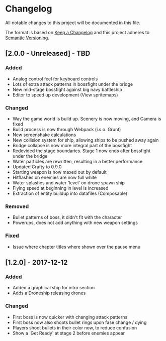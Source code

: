 # Changelog
All notable changes to this project will be documented in this file.

The format is based on [Keep a Changelog](http://keepachangelog.com/en/1.0.0/)
and this project adheres to [Semantic Versioning](http://semver.org/spec/v2.0.0.html).

## [2.0.0 - Unreleased] - TBD
### Added
- Analog control feel for keyboard controls
- Lots of extra attack patterns in bossfight under the bridge
- New mid-stage bossfight against big navy battleship
- Editor to speed up development (View spritemaps)

### Changed
- Way the game world is build up. Scenery is now moving, and
  Camera is fixed
- Build process is now through Webpack (i.s.o. Grunt)
- New screenshake calculations
- New collision system for ship, allowing ships to be pushed
  away again
- Bridge collapse is now more integral part of the bossfight
- Redevided the stage boundaries. Stage 1 now ends after bossfight
  under the bridge
- Water particles are rewritten, resulting in a better performance
- Updated Crafty to 0.9.0
- Starting weapon is now maxed out by default
- Hitflashes on enemies are now full white
- Water splashes and water 'level' on drone spawn ship
- Flying speed at beginning in level is increased
- Extraction of entity buildup into datafiles (Composable)

### Removed
- Bullet patterns of boss, it didn't fit with the character
- Powerups, does not add anything with new weapon settings

### Fixed
- Issue where chapter titles where shown over the pause menu

## [1.2.0] - 2017-12-12
### Added
- Added a graphical ship for intro section
- Adds a Droneship releasing drones

### Changed
- First boss is now quicker with changing attack patterns
- First boss now also shoots bullet rings upon fase change / dying
- Players shoot bullets in their color now, to reduce confusion
- Show a 'Get Ready' at stage 2 before enemies appear
